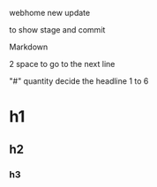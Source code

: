 webhome
new update  

to show stage and commit  

Markdown  

2 space to go to the next line  

"#" quantity decide the headline 1 to 6  

# h1
## h2
### h3
